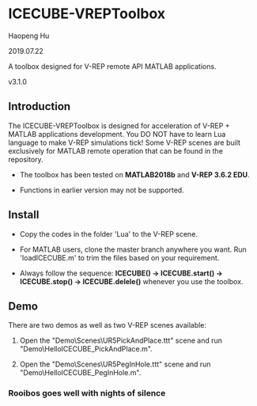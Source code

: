 # ICECUBE-VREPToolbox

Haopeng Hu

2019.07.22

A toolbox designed for V-REP remote API MATLAB applications.

v3.1.0

## Introduction

The ICECUBE-VREPToolbox is designed for acceleration of V-REP + MATLAB applications development. You DO NOT have to learn Lua language to make V-REP simulations tick! Some V-REP scenes are built exclusively for MATLAB remote operation that can be found in the repository.

- The toolbox has been tested on **MATLAB2018b** and **V-REP 3.6.2 EDU**.

- Functions in earlier version may not be supported.

## Install

- Copy the codes in the folder 'Lua' to the V-REP scene.

- For MATLAB users, clone the master branch anywhere you want. Run 'loadICECUBE.m' to trim the files based on your requirement.

- Always follow the sequence: **ICECUBE() -> ICECUBE.start() -> ICECUBE.stop() -> ICECUBE.delele()** whenever you use the toolbox.

## Demo

There are two demos as well as two V-REP scenes available:

 1. Open the "Demo\Scenes\UR5PickAndPlace.ttt" scene and run "Demo\HelloICECUBE_PickAndPlace.m".

 2. Open the "Demo\Scenes\UR5PegInHole.ttt" scene and run "Demo\HelloICECUBE_PegInHole.m".

### Rooibos goes well with nights of silence